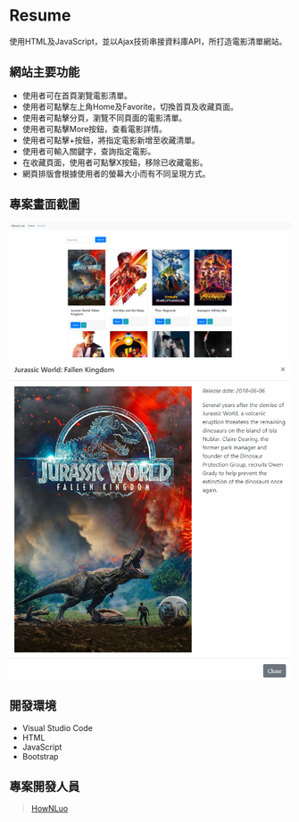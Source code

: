 # Resume

使用HTML及JavaScript，並以Ajax技術串接資料庫API，所打造電影清單網站。

## 網站主要功能

- 使用者可在首頁瀏覽電影清單。
- 使用者可點擊左上角Home及Favorite，切換首頁及收藏頁面。
- 使用者可點擊分頁，瀏覽不同頁面的電影清單。
- 使用者可點擊More按鈕，查看電影詳情。
- 使用者可點擊+按鈕，將指定電影新增至收藏清單。
- 使用者可輸入關鍵字，查詢指定電影。
- 在收藏頁面，使用者可點擊X按鈕，移除已收藏電影。
- 網頁排版會根據使用者的螢幕大小而有不同呈現方式。

## 專案畫面截圖
![image](./首頁.png)
![image](./電影詳情.png)

## 開發環境

- Visual Studio Code
- HTML
- JavaScript
- Bootstrap

## 專案開發人員

> [HowNLuo](https://github.com/HowNLuo)